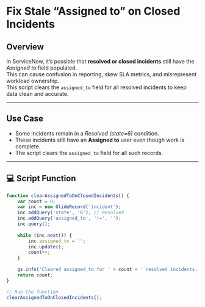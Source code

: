 # Fix Stale “Assigned to” on Closed Incidents

## Overview
In ServiceNow, it’s possible that **resolved or closed incidents** still have the *Assigned to* field populated.  
This can cause confusion in reporting, skew SLA metrics, and misrepresent workload ownership.  
This script clears the `assigned_to` field for all resolved incidents to keep data clean and accurate.

---

## Use Case
- Some incidents remain in a *Resolved (state=6)* condition.
- These incidents still have an **Assigned to** user even though work is complete.
- The script clears the `assigned_to` field for all such records.

---

## 💻 Script Function

```javascript
function clearAssignedToOnClosedIncidents() {
    var count = 0;
    var inc = new GlideRecord('incident');
    inc.addQuery('state', '6'); // Resolved
    inc.addQuery('assigned_to', '!=', '');
    inc.query();
    
    while (inc.next()) {
        inc.assigned_to = '';
        inc.update();
        count++;
    }
    
    gs.info('Cleared assigned_to for ' + count + ' resolved incidents.');
    return count;
}

// Run the function
clearAssignedToOnClosedIncidents();
